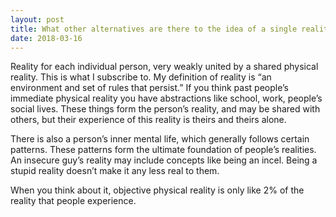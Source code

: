 ```yaml
---
layout: post
title: What other alternatives are there to the idea of a single reality?
date: 2018-03-16
---
```


<p>Reality for each individual person, very weakly united by a shared physical reality. This is what I subscribe to. My definition of reality is “an environment and set of rules that persist.” If you think past people’s immediate physical reality you have abstractions like school, work, people’s social lives. These things form the person’s reality, and may be shared with others, but their experience of this reality is theirs and theirs alone.</p><p>There is also a person’s inner mental life, which generally follows certain patterns. These patterns form the ultimate foundation of people’s realities. An insecure guy’s reality may include concepts like being an incel. Being a stupid reality doesn’t make it any less real to them.</p><p>When you think about it, objective physical reality is only like 2% of the reality that people experience.</p>
